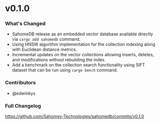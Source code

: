 # v0.1.0

### What's Changed

- SahomeDB release as an embedded vector database available directly via `cargo add sahomedb` command.
- Using HNSW algorithm implementation for the collection indexing along with Euclidean distance metrics.
- Incremental updates on the vector collections allowing inserts, deletes, and modifications without rebuilding the index.
- Add a benchmark on the collection search functionality using SIFT dataset that can be run using `cargo bench` command.

### Contributors

- @edwinkys

### Full Changelog

https://github.com/Sahomey-Technologies/sahomedb/commits/v0.1.0